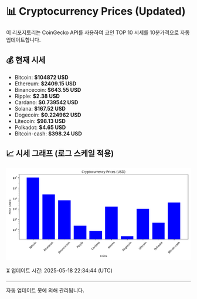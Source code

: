 
# 📊 Cryptocurrency Prices (Updated)

이 리포지토리는 CoinGecko API를 사용하여 코인 TOP 10 시세를 10분가격으로 자동 업데이트합니다.

## 💰 현재 시세
- Bitcoin: **$104872 USD**
- Ethereum: **$2409.15 USD**
- Binancecoin: **$643.55 USD**
- Ripple: **$2.38 USD**
- Cardano: **$0.739542 USD**
- Solana: **$167.52 USD**
- Dogecoin: **$0.224962 USD**
- Litecoin: **$98.13 USD**
- Polkadot: **$4.65 USD**
- Bitcoin-cash: **$398.24 USD**

## 📈 시세 그래프 (로그 스케일 적용)
![Crypto Prices](crypto_prices.png)

⏳ 업데이트 시간: 2025-05-18 22:34:44 (UTC)

---
자동 업데이트 봇에 의해 관리됩니다.

